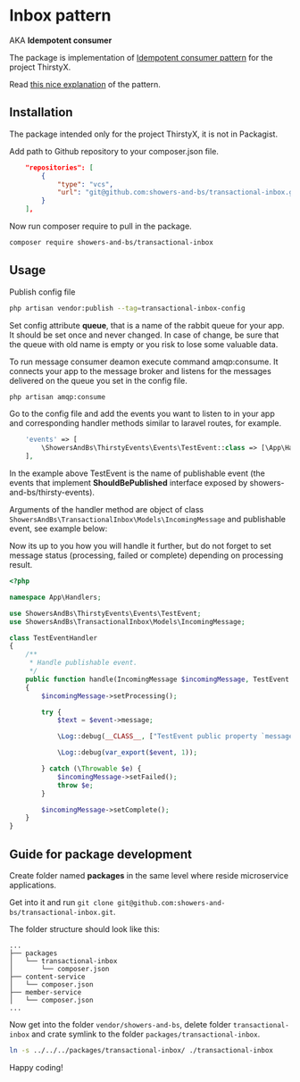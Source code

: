 # Inbox pattern

AKA **Idempotent consumer**

The package is implementation of [Idempotent consumer pattern](https://microservices.io/patterns/communication-style/idempotent-consumer.html) for the project ThirstyX.

Read [this nice explanation](https://softwaremill.com/microservices-101/#inbox-pattern) of the pattern.

## Installation

The package intended only for the project ThirstyX, it is not in Packagist.

Add path to Github repository to your composer.json file.

```json
    "repositories": [
        {
            "type": "vcs",
            "url": "git@github.com:showers-and-bs/transactional-inbox.git"
        }
    ],
```
Now run composer require to pull in the package.

```sh
composer require showers-and-bs/transactional-inbox
```
## Usage

Publish config file

```sh
php artisan vendor:publish --tag=transactional-inbox-config
```

Set config attribute **queue**, that is a name of the rabbit queue for your app. It should be set once and never changed. In case of change, be sure that the queue with old name is empty or you risk to lose some valuable data.

To run message consumer deamon execute command amqp:consume. It connects your app to the message broker and listens for the messages delivered on the queue you set in the config file.

```sh
php artisan amqp:consume
```

Go to the config file and add the events you want to listen to in your app and corresponding handler methods similar to laravel routes, for example.

```php
    'events' => [
        \ShowersAndBs\ThirstyEvents\Events\TestEvent::class => [\App\Handlers\TestEventHandler::class, 'handle'],
    ],
```

In the example above TestEvent is the name of publishable event (the events that implement **ShouldBePublished** interface exposed by showers-and-bs/thirsty-events).

Arguments of the handler method are object of class `ShowersAndBs\TransactionalInbox\Models\IncomingMessage` and publishable event, see example below:

Now its up to you how you will handle it further, but do not forget to set message status (processing, failed or complete) depending on processing result.

```php
<?php

namespace App\Handlers;

use ShowersAndBs\ThirstyEvents\Events\TestEvent;
use ShowersAndBs\TransactionalInbox\Models\IncomingMessage;

class TestEventHandler
{
    /**
     * Handle publishable event.
     */
    public function handle(IncomingMessage $incomingMessage, TestEvent $event): void
    {
        $incomingMessage->setProcessing();

        try {
            $text = $event->message;

            \Log::debug(__CLASS__, ["TestEvent public property `message` contains text `$text`"]);

            \Log::debug(var_export($event, 1));

        } catch (\Throwable $e) {
            $incomingMessage->setFailed();
            throw $e;
        }

        $incomingMessage->setComplete();
    }
}
```

## Guide for package development

Create folder named **packages** in the same level where reside microservice applications.

Get into it and run `git clone git@github.com:showers-and-bs/transactional-inbox.git`.

The folder structure should look like this:

<pre>
<code>...
&#9500;&#9472;&#9472; packages
&#9474;   &#9492;&#9472;&#9472; transactional-inbox
&#9474;       &#9492;&#9472;&#9472; composer.json
&#9500;&#9472;&#9472; content-service
&#9474;   &#9492;&#9472;&#9472; composer.json
&#9500;&#9472;&#9472; member-service
&#9474;   &#9492;&#9472;&#9472; composer.json
...</code>
</pre>

Now get into the folder `vendor/showers-and-bs`, delete folder `transactional-inbox` and crate symlink to the folder `packages/transactional-inbox`.

```sh
ln -s ../../../packages/transactional-inbox/ ./transactional-inbox
```

Happy coding!

